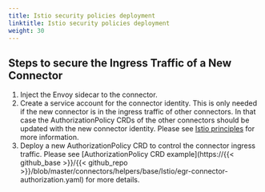 ```yaml
---
title: Istio security policies deployment
linktitle: Istio security policies deployment
weight: 30
---
```


## Steps to secure the Ingress Traffic of a New Connector

1. Inject the Envoy sidecar to the connector.
1. Create a service account for the connector identity. This is only needed if the new connector is in the ingress traffic of other connectors. In that case the AuthorizationPolicy CRDs of the other connectors should be updated with the new connector identity. Please see [Istio principles](https://Istio.io/latest/docs/concepts/security/#principals) for more information.
1. Deploy a new AuthorizationPolicy CRD to control the connector ingress traffic. Please see [AuthorizationPolicy CRD example](https://{{< github_base >}}/{{< github_repo >}}/blob/master/connectors/helpers/base/Istio/egr-connector-authorization.yaml) for more details. 
